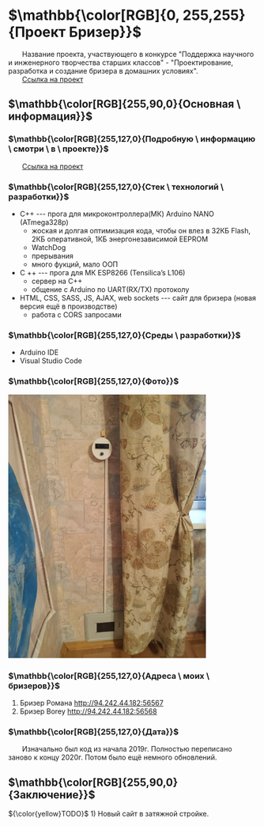 ﻿# $\mathbb{\color[RGB]{0, 255,255}{Проект Бризер}}$

&emsp;&emsp;Название проекта, участвующего в конкурсе "Поддержка научного и инженерного творчества старших классов" - "Проектирование, разработка и создание бризера в домашних условиях".\
&emsp;&emsp;[Ссылка на проект](Info/Проектирование%2C%20разработка%20и%20создание%20бризера%20в%20домашних%20условиях)

## $\mathbb{\color[RGB]{255,90,0}{Основная \ информация}}$

### $\mathbb{\color[RGB]{255,127,0}{Подробную \ информацию \ смотри \ в \ проекте}}$

&emsp;&emsp;[Ссылка на проект](Info/Проектирование%2C%20разработка%20и%20создание%20бризера%20в%20домашних%20условиях)

### $\mathbb{\color[RGB]{255,127,0}{Стек \ технологий \ разработки}}$

- C++ --- прога для микроконтроллера(МК) Arduino NANO (ATmega328p)
	+ жоская и долгая оптимизация кода, чтобы он влез в 32КБ Flash, 2КБ оперативной, 1КБ энергонезависимой EEPROM
	+ WatchDog
	+ прерывания
	+ много фукций, мало ООП
- С ++ --- прога для МК ESP8266 (Tensilica’s L106)
	+ сервер на С++
	+ общение с Arduino по UART(RX/TX) протоколу
- HTML, CSS, SASS, JS, AJAX, web sockets --- сайт для бризера (новая версия ещё в производстве)
	+ работа с CORS запросами
	
### $\mathbb{\color[RGB]{255,127,0}{Среды \ разработки}}$

- Arduino IDE
- Visual Studio Code

### $\mathbb{\color[RGB]{255,127,0}{Фото}}$

[<img src="Info/brizer.jpg" width="400"/>](Info/brizer.jpg)

### $\mathbb{\color[RGB]{255,127,0}{Адреса \ моих \ бризеров}}$

1. Бризер Романа <http://94.242.44.182:56567>
1. Бризер Borey <http://94.242.44.182:56568>

### $\mathbb{\color[RGB]{255,127,0}{Дата}}$

&emsp;&emsp;Изначально был код из начала 2019г. Полностью переписано заново к концу 2020г. Потом было ещё немного обновлений.

## $\mathbb{\color[RGB]{255,90,0}{Заключение}}$

 ${\color{yellow}TODO}$ 1) Новый сайт в затяжной стройке.
 
